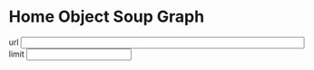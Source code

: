 <div style="position:absolute; top: 20px; left: 30px; z-index: 1">
<h1>Home Object Soup Graph</h1>
url <input style="width:500px" id="url" value=""><br>
limit <input id="limit">
</div>

<script>
  const MAX_ELEMENTS = 100
  // see https://www.graphviz.org/about/
  const GraphvizEngine = "fdp" // "dot" , "neato", "fdp", "osage" 

  import moment from "src/external/moment.js";  
  import Strings from 'src/client/strings.js'  
  import Colors from "src/external/tinycolor.js"
  import d3 from "src/external/d3.v5.js"
  
  import _ from 'src/external/lodash/lodash.js'

  import beautify from "src/client/js-beautify/beautify.js"
  import {GroupMap} from "src/client/collections.js"

  import {key} from "./home.js" // #Bug #TODO, Home as the default class is undefined in this list...
  import Home from "./home.js" // and here not
  
  import ScriptApp from "./scriptapp.js"
  
  
  class ObjectGraph extends ScriptApp {
    
    static async create(ctx) {
      // var url = "livelyfile:///object-storage.zip"
      var url = "http://localhost:9005/Desktop/object-storage.zip"
      this.home = new Home(url)
      var home = this.home

      this.ctx = ctx
  

      this.get("input#url").value = url
      var limitElement = this.get("input#limit")

      limitElement.value = MAX_ELEMENTS
      
      var urlElement = this.get("input#url")
      var container = this.get("lively-container");
      var containerContent = container.get("#container-content")
      var graphviz = await (<graphviz-dot engine={GraphvizEngine} server="true" ></graphviz-dot>) // 
      
      var extent, width, height;      
      var updateExtent = () => {
        extent = lively.getExtent(containerContent)
        width = extent.x - 40
        height = extent.y - 40
        graphviz.width = width
        graphviz.height = height
      
      }
      updateExtent()

      lively.removeEventListener("graphvizContent", container)
      lively.addEventListener("graphvizContent", container, "extent-changed", function(evt) {
        updateExtent()
      });

      var limit = Number(limitElement.value)
      limitElement.addEventListener("change", function(evt) {
          limit = Number(this.value)
          updateTable() // on Enter
      });
      
      urlElement.addEventListener("change", function(evt) {
        url = this.value
        updateTable() // on Enter
      });
      
      this.home.objectLimit = limitElement.value
      await this.home.updateData()
      
      var objects
      var edges
      var nodes
      
      var outgoing = new GroupMap()
      var incoming = new GroupMap() 
      
      var selectedChange 
      var selectedNode 
      var lastSelectedNode

      var linkToFilenameMap

      function linkToFilename(link) {
        return linkToFilenameMap.get(link)
      }

      function key(id) {
        if (!id) throw ("id missing")
        return "_" + id.replace(/.*\//,"").replace(/[^a-z0-9A-Z_]/g,"")
      }


      function addEdge(a , b, style="") {
        outgoing.add(key(a), key(b))
        incoming.add(key(b), key(a))
        
        edges.add(key(a)  + " -> " +  key(b) + style)
      }
      
      var classColors =  d3.scaleOrdinal(d3.schemePastel2); // d3.schemeCategory10
   

      var updateTable = async () => {

        objects = new Map()
        edges = new Set()
        nodes = new Map()

        if (!zip) {
          var zip = window.SmalltalkHomeObjects
          var blob = await fetch(url).then(r => r.blob())
          zip = await JSZip.loadAsync(blob)
          window.SmalltalkHomeObjects = zip
        }
        var data  =  Object.keys(zip.files)
        
        linkToFilenameMap = new Map()
        data.forEach(ea => {
          var link = ea.replace(/.*\//,"").replace(/[^0-9A-Za-z]/g,"")
          linkToFilenameMap.set(link, ea)
        })

        data = data.reverse()

        var it = new Map()
        
        
        var progress = await lively.showProgress("update");
        var total = data.length;
        var i=0
        var start = performance.now()
        
        var addNode = async (eaName) => {
          if (objects.get(key(eaName))) {
            return key(eaName) // we have it already
          }
          var unfinished=false
          var ea = this.home.objectMap.get(eaName)
          if (ea.object) {
            if (ea.object._class == "CreativeWork") {
              if (_.isArray(ea.object.additionalState.tags)) {
                  if (ea.object.additionalState.tags.includes("live programming study")) {
                    return
                  }
              }
              // return 
            }
          } else {
            // could not parse
            if (ea.transformed.match(/_class: 'CreativeWork'/))
              return 
          }


          objects.set(key(eaName), ea)
          if (ea.links) { 
            for(var link of ea.links) {
              if (!objects.get(key(link))) {
                if (i < limitElement.value) {
                  var filename = linkToFilename(link)
                  if (filename) {
                    if (await addNode(filename)) {
                      addEdge(eaName, link, `[color="gray"]`)            
                    }
                  } else {
                    console.log("could not find file for:" + link)
                  }
                } else {
                  unfinished=true
                  
                }
              } else {
                addEdge(eaName, link, `[color="gray"]`)      
              }
            }            
          }

          var style
          var size = ea.contents ? Math.sqrt(ea.contents.length) / 20 : 0 
          
          function cleanName(s) {
            return _.trim(s,50).replace(/[^A-Za-z09-_ ]/g,"")
          }
          
          if (ea.object) {
            var label = i + " "+ ea.object._class
            var color = classColors(ea.object._class)
            
            // CreativeWork
            if (ea.object.additionalState && ea.object.additionalState.publicationtype) {
              label = label + " " + cleanName(ea.object.additionalState.publicationtype)
            } 
            
            if (ea.object.title) {
              label = label + "\n" + cleanName(ea.object.title)
            } else if (ea.object.fullName) {
              label = label + "\n" + cleanName(ea.object.fullName)
            
            } else if (ea.object.description) {
              label = label + "\n" + cleanName(ea.object.description)
            
            }
            
            if (ea.object.additionalState && ea.object.additionalState.tags) {
              label = label + "\n" + cleanName(ea.object.additionalState.tags)
            }
            
            if (!color) {
              color = classColors(ea.object._class)
            }
            style = `[style="${unfinished ? "" : "filled"}" color="${color}" fixedsize="true" width="${size}" height="${size}"  label="${label}"]`  // style="filled" 
          } else {
            style = `[fontcolor="red" label="ERROR" width="${size}" height="${size}"]`
          }
          progress.value = i++ / total
          nodes.set(key(eaName), key(eaName) + style)
          return key(eaName)
        }
        
        
        try {
          for(var eaName of data) {
              await this.home.addObject(eaName)
          }
          for(var eaName of data) {
            if (i > limitElement.value) break; 
            await addNode(eaName)
          }
        } finally {
          progress.remove()
        
        }
        lively.notify("loaded in " + Math.round(performance.now() - start) + "ms")
        
        // AND NOW we filter the last time
        
        var totalNodesCount = 0
        var renderedNodesCount = 0
        
        Array.from(nodes.keys()).forEach(key => {
          
        totalNodesCount ++
          if (incoming.get(key).size == 0 && outgoing.get(key).size == 0) {
            nodes.delete(key)
          } else {
          renderedNodesCount ++ 
          }
        })
        
        console.log("total nodes: " + totalNodesCount + " rendered: " +renderedNodesCount )
        
// 
// overlap=scale;
        var source = `digraph {
          rankdir=LR;
          edge [ len=4] 
        
          node [ style="filled" color="lightgray" fontsize="8pt" fontname="helvetica"]; 
          ${Array.from(edges).join(";")} 
          ${Array.from(nodes.values()).join(";")} 
        }`
          
          
        graphviz.innerHTML = `<` +`script type="graphviz">`+source+ `<` + `/script>}`
        var start = performance.now()
        await graphviz.updateViz()
        lively.notify("layouted  in " + Math.round(performance.now() - start) + "ms" )
        
        var svg = graphviz.get("svg")
        if (!svg) {
          lively.warn("no svg found") // should we wait?
          return
        }
        
        
        var zoomElement = document.createElementNS("http://www.w3.org/2000/svg", "g")
        
        var zoomG = d3.select(zoomElement)
        
        
        // TODO does not work D3 kommt durcheinander...
//         if (window.lively4LastD3ZoomTransform) {
//           zoomG.attr("transform", window.lively4LastD3ZoomTransform); // preserve context through development...
//         }
        
        var svgOuter = d3.select(svg)
        var svgGraph = d3.select(graphviz.get("#graph0"))
        
        svgOuter
          .style("pointer-events", "all")        
          .call(d3.zoom()
              .scaleExtent([1 / 30, 30])
              .on("zoom", () => {
                details.hidden = true
                var trans = d3.event.transform
                // window.lively4LastD3ZoomTransform = trans
                zoomG.attr("transform", trans);
              }));
        
        svg.appendChild(zoomElement)
        zoomElement.appendChild(graphviz.get("#graph0"))
        
        
        
        graphviz.shadowRoot.querySelectorAll("g.node").forEach(ea => {
          d3.select(ea).style("pointer-events", "all")
          ea.addEventListener("click", async (evt) => {
            // lively.showElement(ea)
            var key = ea.querySelector('title').textContent
            var object = objects.get(key)
                        
            if (evt.shiftKey) {
              lively.openInspector({
                element: ea,
                key: key,
                objects: objects,
                data: object
              })
              return
            }
            selectedNode = ea
            selectedChange = object
            
            
            if(object) {
              if (lastSelectedNode == selectedNode) {
                details.hidden = true
                selectedNode = undefined
              } else {
                // if (selectedNode) {
                //   selectedNode.querySelector("polygon,ellipse").setAttribute("fill", "none")
                // }
                // selectedNode.querySelector("polygon,ellipse").setAttribute("fill", "lightgray")
                details.hidden = false
                if (object.object) {
                  details.value = "(" +JSON.stringify(object.object, undefined, 2) +")"
                } else if (object.error) {
                  details.value = `// ERROR: ${object.error} \n` +global.js_beautify(object.transformed);

                  // details.innerHTML = object.contents + "<br>" + object.error
                } else {

                  details.value = object.contents
                }

                // JSON.stringify(change, undefined, 2)
                lively.setGlobalPosition(details, lively.getGlobalBounds(selectedNode).topRight().addPt(lively.pt(10,0)))            
              }
            }
            
            
            lastSelectedNode = selectedNode
          })
        })
        
      }

      updateTable()

      var details = await (<div id="details"><lively-code-mirror ></lively-code-mirror></div>)
      details.hidden = true
      
      Object.defineProperty(details, 'value', {
        get() { 
          return details.querySelector("lively-code-mirror").value
        },
        set(newValue) { 
          details.querySelector("lively-code-mirror").value = newValue || ""
        },
        enumerable: true,
        configurable: true
      });
      
      var style = document.createElement("style")
      style.textContent = `
      td.comment {
        max-width: 300px
      }
      div#root {
        overflow: visible;
      }
      
      div#details lively-code-mirror {
        width: 100%;
        height: 100%;
      }
      
      div#details {
        position: absolute;
        width: 800px;
        height: 400px;
        background-color: lightgray;
        border: 1px solid gray;
      }
      
      #graphviz {
        position: absolute;
        top: 0px
        left: 0px;
      
      }
      
      `
      
      var div = document.createElement("div")
      div.id = "root"
      
      div.appendChild(style)
      div.appendChild(<div>
        <button click={evt => {
          lively.notify("reset")
          reset();
          updateTable()
        }}>reset</button>
        <button click={evt => updateTable()}>update</button>
      </div>)
      div.appendChild(graphviz)
      div.appendChild(details)
      
      return div
    }
  }
  ObjectGraph.create(this)
</script>